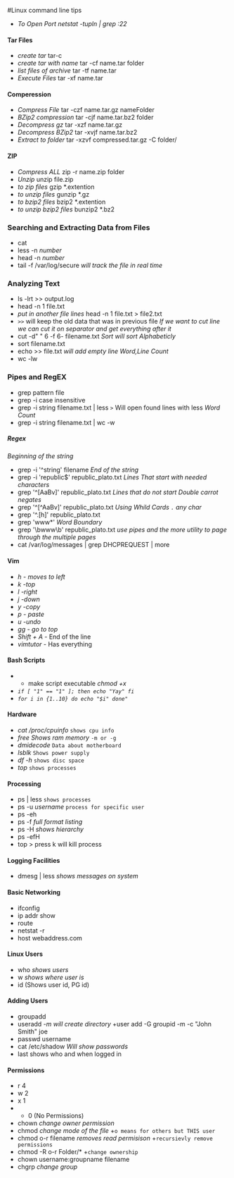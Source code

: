 #Linux command line tips
+ *To Open Port* _netstat -tupln | grep :22_
#### Tar Files
+ *create tar* tar-c 
+ *create tar with name* tar -cf name.tar folder
+ *list files of archive* tar -tf name.tar
+ *Execute Files* tar -xf name.tar
#### Comperession
+ *Compress File* tar -czf name.tar.gz nameFolder
+ *BZip2 compression* tar -cjf name.tar.bz2 folder
+ *Decompress gz* tar -xzf name.tar.gz
+ *Decompress BZip2* tar -xvjf name.tar.bz2
+ *Extract to folder* tar -xzvf compressed.tar.gz -C folder/

#### ZIP
+ *Compress ALL* zip -r name.zip folder
+ *Unzip* unzip file.zip
+ *to zip files* gzip *.extention
+ *to unzip files* gunzip *.gz
+ *to bzip2 files* bzip2 *.extention
+ *to unzip bzip2 files* bunzip2 *.bz2

### Searching and Extracting Data from Files
+ cat
+ less -n _number_
+ head -n _number_
+ tail -f /var/log/secure _will track the file in real time_
### Analyzing Text
+ ls -lrt >> output.log
+ head -n 1 file.txt
+ _put in another file lines_ head -n 1 file.txt > file2.txt 
+ `>>` will keep the old data that was in previous file 
_If we want to cut line we can cut it on separator and get everything after it_
+ cut -d" " 6 -f 6- filename.txt
_Sort will sort Alphabeticly_
+ sort filename.txt
+ echo >> file.txt _will add empty line_
_Word,Line Count_
+ wc -lw
### Pipes and RegEX
+ grep pattern file
+ grep -i case insensitive
+ grep -i string filename.txt | less `>` Will open found lines with less
*Word Count*
+ grep -i string filename.txt | wc -w
##### _Regex_
*Beginning of the string*
+ grep -i '^string' filename 
*End of the string*
+ grep -i 'republic$' republic_plato.txt
*Lines That start with needed characters*
+ grep '^[AaBv]' republic_plato.txt
*Lines that do not start _Double carrot negates_*
+ grep '^[^AaBv]' republic_plato.txt
*Using Whild Cards `.` any char*
+ grep '^.[h]' republic_plato.txt
+ grep 'www*'
*Word Boundary*
+ grep '\bwww\b' republic_plato.txt
*use pipes and the more utility to page through the multiple pages*
+ cat /var/log/messages | grep DHCPREQUEST | more
#### Vim
+ *h - moves  to left*
+ *k -top*
+ *l -right*
+ *j -down*
+ *y -copy*
+ *p - paste*
+ *u -undo*
+ *gg - go to top*
+ *Shift + A* - End of the line
+ *vimtutor* - Has everything
#### Bash Scripts
+ * make script executable _chmod +x_
+ _`if [ "1" == "1" ]; then echo "Yay" fi`_
+ _`for i in {1..10} do echo "$i" done"`_
#### Hardware
+ *cat /proc/cpuinfo* `shows cpu info`
+ *free* _Shows ram memory_ `-m or -g`
+ *dmidecode* `Data about motherboard`
+ *lsblk* `Shows power supply`
+ *df -h* `shows disc space`
+ *top* `shows processes`
#### Processing
+ ps | less `shows processes`
+ ps -u *username* `process for specific user`
+ ps -eh
+ ps -f *full format listing*
+ ps -H *shows hierarchy*
+ ps -efH
+ top > press k will kill process
#### Logging Facilities
+ dmesg | less *shows messages on system*
#### Basic Networking
+ ifconfig
+ ip addr show
+ route
+ netstat -r 
+ host webaddress.com
#### Linux Users
+ who *shows users*
+ w *shows where user is*
+ id (Shows user id, PG id)
#### Adding Users
+ groupadd
+ useradd
_-m will create directory_
+user add -G groupid -m -c "John Smith" joe
+ passwd username
+ cat /etc/shadow *Will show passwords*
+ last shows who and when logged in
#### Permissions 
+ r 4
+ w 2
+ x 1
+ - 0 (No Permissions)
+ chown *change owner permission*
+ chmod *change mode of the file*
+`o means for others but THIS user`
+ chmod o-r filename _removes read permisison_
+`recursievly remove permissions`
+ chmod -R o-r Folder/*
+`change ownership`
+ chown username:groupname filename
+ chgrp *change group*
